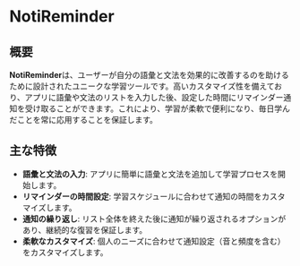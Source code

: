 # NotiReminder

## 概要
**NotiReminder**は、ユーザーが自分の語彙と文法を効果的に改善するのを助けるために設計されたユニークな学習ツールです。高いカスタマイズ性を備えており、アプリに語彙や文法のリストを入力した後、設定した時間にリマインダー通知を受け取ることができます。これにより、学習が柔軟で便利になり、毎日学んだことを常に応用することを保証します。

## 主な特徴
- **語彙と文法の入力**: アプリに簡単に語彙と文法を追加して学習プロセスを開始します。
- **リマインダーの時間設定**: 学習スケジュールに合わせて通知の時間をカスタマイズします。
- **通知の繰り返し**: リスト全体を終えた後に通知が繰り返されるオプションがあり、継続的な復習を保証します。
- **柔軟なカスタマイズ**: 個人のニーズに合わせて通知設定（音と頻度を含む）をカスタマイズします。
